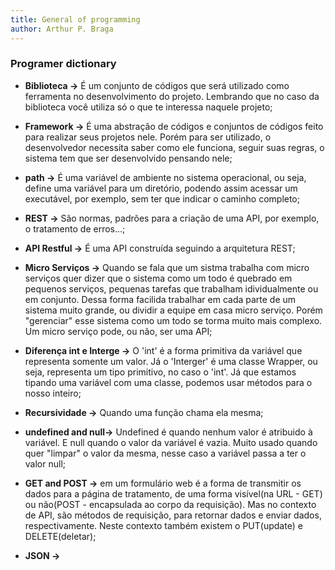 ```yaml
---
title: General of programming
author: Arthur P. Braga
---
```


### Programer dictionary

- **Biblioteca ->** É um conjunto de códigos que será utilizado como ferramenta no desenvolvimento do projeto. Lembrando que no caso da biblioteca você utiliza só o que te interessa naquele projeto;

- **Framework ->** É uma abstração de códigos e conjuntos de códigos feito para realizar seus projetos nele. Porém para ser utilizado, o desenvolvedor necessita saber como ele funciona, seguir suas regras, o sistema tem que ser desenvolvido pensando nele;

- **path ->** É uma variável de ambiente no sistema operacional, ou seja, define uma variável para um diretório, podendo assim acessar um executável, por exemplo, sem ter que indicar o caminho completo;

  

- **REST ->** São normas, padrões para a criação de uma API, por exemplo, o tratamento de erros...;

- **API Restful ->** É uma API construída seguindo a arquitetura REST; 

- **Micro Serviços ->** Quando se fala que um sistma trabalha com micro serviços quer dizer que o sistema como um todo é quebrado em pequenos serviços, pequenas tarefas que trabalham idividualmente ou em conjunto. Dessa forma facilida trabalhar em cada parte de um sistema muito grande, ou dividir a equipe em casa micro serviço. Porém "gerenciar" esse sistema como um todo se torma muito mais complexo. Um micro serviço pode, ou não, ser uma API;

  

- **Diferença int e Interge ->** O 'int' é a forma primitiva da variável que representa somente um valor. Já o 'Interger' é uma classe Wrapper, ou seja, representa um tipo primitivo, no caso o 'int'. Já que estamos tipando uma variável com uma classe, podemos usar métodos para o nosso inteiro;

- **Recursividade ->** Quando uma função chama ela mesma; 

- **undefined and null->** Undefined é quando nenhum valor é atribuido à variável. E null quando o valor da variável é vazia. Muito usado quando quer "limpar" o valor da mesma, nesse caso a variável  passa a ter o valor null;

- **GET and POST ->** em um formulário web é a forma de transmitir os dados para a página de tratamento, de uma forma visível(na URL - GET) ou não(POST - encapsulada ao corpo da requisição). Mas no contexto de API, são métodos de requisição, para retornar dados e enviar dados, respectivamente. Neste contexto também existem o PUT(update) e DELETE(deletar); 

- **JSON ->** 